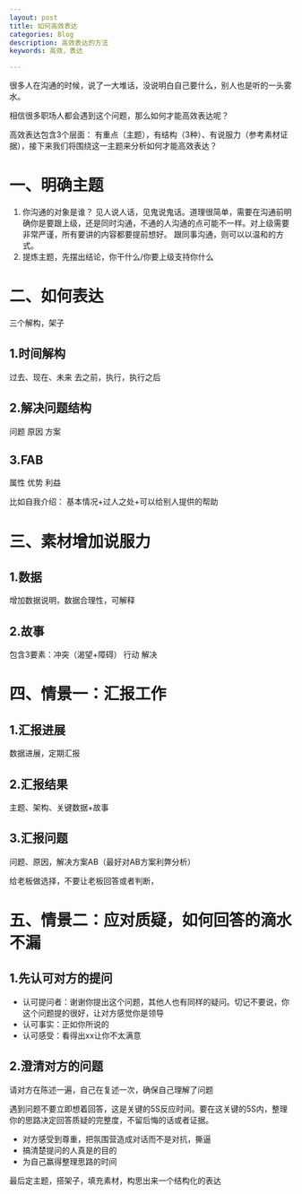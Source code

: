 ```yaml
---
layout: post
title: 如何高效表达
categories: Blog
description: 高效表达的方法
keywords: 高效，表达

---
```



很多人在沟通的时候，说了一大堆话，没说明白自己要什么，别人也是听的一头雾水。


相信很多职场人都会遇到这个问题，那么如何才能高效表达呢？


高效表达包含3个层面： 有重点（主题），有结构（3种）、有说服力（参考素材证据），接下来我们将围绕这一主题来分析如何才能高效表达？

# 一、明确主题

1. 你沟通的对象是谁？ 见人说人话，见鬼说鬼话。道理很简单，需要在沟通前明确你是要跟上级，还是同时沟通，不通的人沟通的点可能不一样。对上级需要非常严谨，所有要讲的内容都要提前想好。
跟同事沟通，则可以以温和的方式。
2. 提炼主题，先摆出结论，你干什么/你要上级支持你什么

# 二、如何表达

三个解构，架子

## 1.时间解构
过去、现在、未来
去之前，执行，执行之后

## 2.解决问题结构
问题 原因 方案

## 3.FAB

属性  优势 利益

比如自我介绍： 基本情况+过人之处+可以给别人提供的帮助



# 三、素材增加说服力

## 1.数据

增加数据说明，数据合理性，可解释

## 2.故事

包含3要素：冲突（渴望+障碍） 行动 解决

# 四、情景一：汇报工作

## 1.汇报进展 

数据进展，定期汇报

## 2.汇报结果

主题、架构、关键数据+故事

## 3.汇报问题

问题、原因，解决方案AB（最好对AB方案利弊分析）

给老板做选择，不要让老板回答或者判断，

# 五、情景二：应对质疑，如何回答的滴水不漏

## 1.先认可对方的提问

- 认可提问者：谢谢你提出这个问题，其他人也有同样的疑问。切记不要说，你这个问题提的很好，让对方感觉你是领导
- 认可事实：正如你所说的
- 认可感受：看得出xx让你不太满意

## 2.澄清对方的问题

请对方在陈述一遍，自己在复述一次，确保自己理解了问题

遇到问题不要立即想着回答，这是关键的5S反应时间。要在这关键的5S内，整理你的思路决定回答质疑的完整度，不留后悔的话或者证据。



- 对方感受到尊重，把氛围营造成对话而不是对抗，撕逼
- 搞清楚提问的人真是的目的
- 为自己赢得整理思路的时间

最后定主题，搭架子，填充素材，构思出来一个结构化的表达

